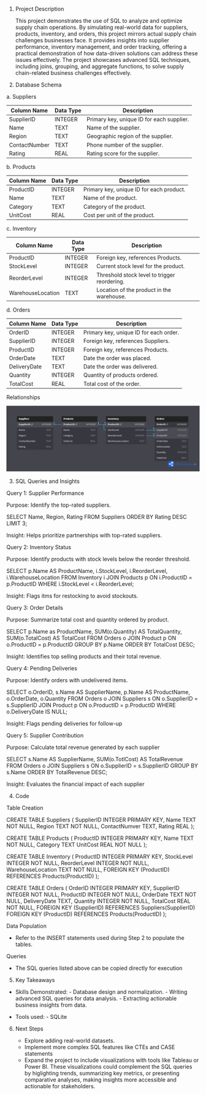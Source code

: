 1. Project Description

     This project demonstrates the use of SQL to analyze and optimize supply chain operations. By simulating real-world data for suppliers, products, inventory, and orders, this project mirrors actual supply chain challenges businesses face. It provides insights into supplier performance, inventory management, and order tracking, offering a practical demonstration of how data-driven solutions can address these issues effectively. The project showcases advanced SQL techniques, including joins, grouping, and aggregate functions, to solve supply chain-related business challenges effectively.

2. Database Schema

a. Suppliers

| **Column Name**  | **Data Type** | **Description**            |
|------------------|---------------|----------------------------|
| SupplierID       | INTEGER       | Primary key, unique ID for each supplier. |
| Name             | TEXT          | Name of the supplier.      |
| Region           | TEXT          | Geographic region of the supplier. |
| ContactNumber    | TEXT          | Phone number of the supplier. |
| Rating           | REAL          | Rating score for the supplier. |

b. Products

| **Column Name**  | **Data Type** | **Description**            |
|------------------|---------------|----------------------------|
| ProductID        | INTEGER       | Primary key, unique ID for each product. |
| Name             | TEXT          | Name of the product.       |
| Category         | TEXT          | Category of the product.   |
| UnitCost         | REAL          | Cost per unit of the product. |

c. Inventory

| **Column Name**     | **Data Type** | **Description**                    |
|---------------------|---------------|------------------------------------|
| ProductID           | INTEGER       | Foreign key, references Products. |
| StockLevel          | INTEGER       | Current stock level for the product. |
| ReorderLevel        | INTEGER       | Threshold stock level to trigger reordering. |
| WarehouseLocation   | TEXT          | Location of the product in the warehouse. |

d. Orders

| **Column Name**  | **Data Type** | **Description**                    |
|------------------|---------------|------------------------------------|
| OrderID          | INTEGER       | Primary key, unique ID for each order. |
| SupplierID       | INTEGER       | Foreign key, references Suppliers. |
| ProductID        | INTEGER       | Foreign key, references Products. |
| OrderDate        | TEXT          | Date the order was placed.        |
| DeliveryDate     | TEXT          | Date the order was delivered.     |
| Quantity         | INTEGER       | Quantity of products ordered.     |
| TotalCost        | REAL          | Total cost of the order.          |

Relationships

![ERD Diagram](https://github.com/adi-manav-w/Supply-Chain-Optimization-Using-SQL/blob/main/SCOERD.png)

3. SQL Queries and Insights

Query 1: Supplier Performance

Purpose: Identify the top-rated suppliers.

SELECT Name, Region, Rating
FROM Suppliers
ORDER BY Rating DESC
LIMIT 3;

Insight: Helps prioritize partnerships with top-rated suppliers.

Query 2: Inventory Status

Purpose: Identify products with stock levels below the reorder threshold.

SELECT p.Name AS ProductName, i.StockLevel, i.ReorderLevel, i.WarehouseLocation
FROM Inventory i
JOIN Products p ON i.ProductID = p.ProductID
WHERE i.StockLevel < i.ReorderLevel;

Insight: Flags itms for restocking to avoid stockouts.

Query 3: Order Details

Purpose: Summarize total cost and quantity ordered by product.

SELECT p.Name as ProductName, SUM(o.Quantity) AS TotalQuantity, SUM(o.TotalCost) AS TotalCost
FROM Orders o
JOIN Product p ON o.ProductID = p.ProductID
GROUP BY p.Name
ORDER BY TotalCost DESC;

Insight: Identifies top selling products and their total revenue.

Query 4: Pending Deliveries

Purpose: Identify orders with undelivered items.

SELECT o.OrderID, s.Name AS SupplierName, p.Name AS ProductName, o.OrderDate, o.Quantity
FROM Orders o
JOIN Suppliers s ON o.SupplierID = s.SupplierID
JOIN Product p ON o.ProductID = p.ProductID
WHERE o.DeliveryDate IS NULL;

Insight: Flags pending deliveries for follow-up

Query 5: Supplier Contribution

Purpose: Calculate total revenue generated by each supplier

SELECT s.Name AS SupplierName, SUM(o.TotlCost) AS TotalRevenue
FROM Orders o
JOIN Suppliers s ON o.SupplierID = s.SupplierID
GROUP BY s.Name
ORDER BY TotalRevenue DESC;

Insight: Evaluates the financial impact of each supplier

4. Code

Table Creation

CREATE TABLE Suppliers (
     SupplierID INTEGER PRIMARY KEY,
     Name TEXT NOT NULL,
     Region TEXT NOT NULL,
     ContactNumver TEXT,
     Rating REAL
);

CREATE TABLE Products (
     ProductID INTEGER PRIMARY KEY,
     Name TEXT NOT NULL,
     Category TEXT
     UnitCost REAL NOT NULL
);

CREATE TABLE Inventory (
     ProductID INTEGER PRIMARY KEY,
     StockLevel INTEGER NOT NULL,
     ReorderLevel INTEGER NOT NULL,
     WarehouseLocation TEXT NOT NULL,
     FOREIGN KEY (ProductID) REFERENCES Products(ProductID)
);

CREATE TABLE Orders (
     OrderID INTEGER PRIMARY KEY,
     SupplierID INTEGER NOT NULL,
     ProductID INTEGER NOT NULL,
     OrderDate TEXT NOT NULL,
     DeliveryDate TEXT,
     Quantity INTEGER NOT NULL,
     TotalCost REAL NOT NULL,
     FOREIGN KEY (SupplierID) REFERENCES Suppliers(SupplierID)
     FOREIGN KEY (ProductID) REFERENCES Products(ProductID)
);

Data Population

- Refer to the INSERT statements used during Step 2 to populate the tables.

Queries

- The SQL queries listed above can be copied directly for execution

5. Key Takeaways

- Skills Demonstrated:
       - Database design and normalization.
       - Writing advanced SQL queries for data analysis.
       - Extracting actionable business insights from data.

- Tools used:
       - SQLite

6. Next Steps

   - Explore adding real-world datasets.
   - Implement more complex SQL features like CTEs and CASE statements
   - Expand the project to include visualizations with tools like Tableau or Power BI. These visualizations could complement the SQL queries by higlighting trends, summarizing key metrics, or presenting comparative analyses, making insights more accessible and actionable for stakeholders.
